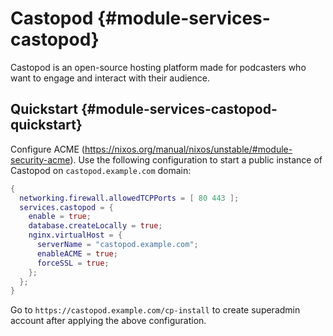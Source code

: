 # Castopod {#module-services-castopod}

Castopod is an open-source hosting platform made for podcasters who want to engage and interact with their audience.

## Quickstart {#module-services-castopod-quickstart}

Configure ACME (https://nixos.org/manual/nixos/unstable/#module-security-acme).
Use the following configuration to start a public instance of Castopod on `castopod.example.com` domain:

```nix
{
  networking.firewall.allowedTCPPorts = [ 80 443 ];
  services.castopod = {
    enable = true;
    database.createLocally = true;
    nginx.virtualHost = {
      serverName = "castopod.example.com";
      enableACME = true;
      forceSSL = true;
    };
  };
}
```

Go to `https://castopod.example.com/cp-install` to create superadmin account after applying the above configuration.


